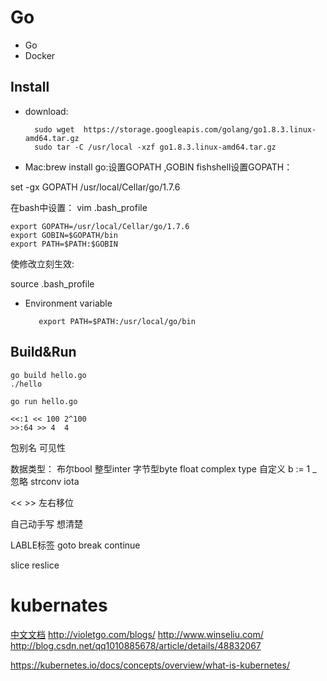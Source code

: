 # Go

- Go
- Docker

## Install

- download:

  ```
    sudo wget  https://storage.googleapis.com/golang/go1.8.3.linux-amd64.tar.gz
    sudo tar -C /usr/local -xzf go1.8.3.linux-amd64.tar.gz
  ```

- Mac:brew install go:设置GOPATH ,GOBIN fishshell设置GOPATH：

set -gx GOPATH /usr/local/Cellar/go/1.7.6

在bash中设置： vim .bash_profile

```
export GOPATH=/usr/local/Cellar/go/1.7.6
export GOBIN=$GOPATH/bin
export PATH=$PATH:$GOBIN
```

使修改立刻生效:

source .bash_profile

- Environment variable

  ```
     export PATH=$PATH:/usr/local/go/bin
  ```

## Build&Run

```
go build hello.go
./hello

go run hello.go

<<:1 << 100 2^100
>>:64 >> 4  4
```

包别名 可见性

数据类型： 布尔bool 整型inter 字节型byte float complex type 自定义 b := 1 _ 忽略 strconv iota

<< >> 左右移位

自己动手写 想清楚

LABLE标签 goto break continue

slice reslice

# kubernates

[中文文档](https://www.kubernetes.org.cn/doc-11) <http://violetgo.com/blogs/> <http://www.winseliu.com/> <http://blog.csdn.net/qq1010885678/article/details/48832067>

<https://kubernetes.io/docs/concepts/overview/what-is-kubernetes/>
